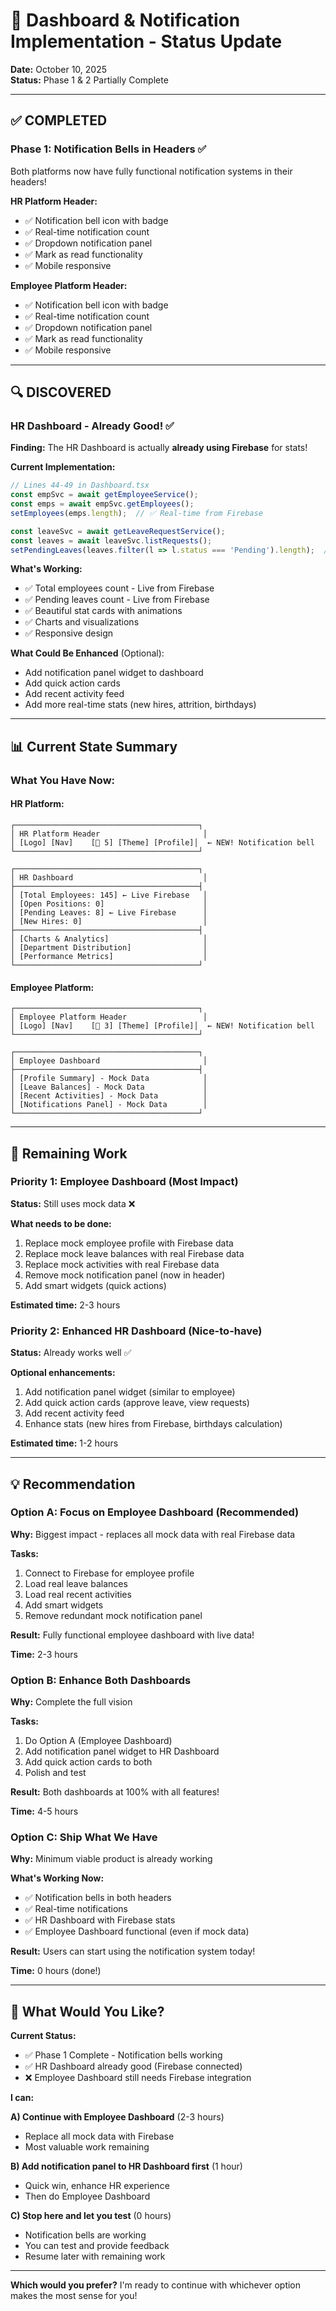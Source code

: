 # 🎉 Dashboard & Notification Implementation - Status Update

**Date:** October 10, 2025  
**Status:** Phase 1 & 2 Partially Complete

---

## ✅ COMPLETED

### Phase 1: Notification Bells in Headers ✅
Both platforms now have fully functional notification systems in their headers!

**HR Platform Header:**
- ✅ Notification bell icon with badge
- ✅ Real-time notification count
- ✅ Dropdown notification panel
- ✅ Mark as read functionality
- ✅ Mobile responsive

**Employee Platform Header:**
- ✅ Notification bell icon with badge
- ✅ Real-time notification count
- ✅ Dropdown notification panel
- ✅ Mark as read functionality
- ✅ Mobile responsive

---

## 🔍 DISCOVERED

### HR Dashboard - Already Good! ✅
**Finding:** The HR Dashboard is actually **already using Firebase** for stats!

**Current Implementation:**
```typescript
// Lines 44-49 in Dashboard.tsx
const empSvc = await getEmployeeService();
const emps = await empSvc.getEmployees();
setEmployees(emps.length);  // ✅ Real-time from Firebase

const leaveSvc = await getLeaveRequestService();
const leaves = await leaveSvc.listRequests();
setPendingLeaves(leaves.filter(l => l.status === 'Pending').length);  // ✅ Real-time from Firebase
```

**What's Working:**
- ✅ Total employees count - Live from Firebase
- ✅ Pending leaves count - Live from Firebase
- ✅ Beautiful stat cards with animations
- ✅ Charts and visualizations
- ✅ Responsive design

**What Could Be Enhanced** (Optional):
- Add notification panel widget to dashboard
- Add quick action cards
- Add recent activity feed
- Add more real-time stats (new hires, attrition, birthdays)

---

## 📊 Current State Summary

### What You Have Now:

#### HR Platform:
```
┌─────────────────────────────────────────┐
│ HR Platform Header                       │
│ [Logo] [Nav]    [🔔 5] [Theme] [Profile]│  ← NEW! Notification bell
└─────────────────────────────────────────┘

┌─────────────────────────────────────────┐
│ HR Dashboard                             │
├─────────────────────────────────────────┤
│ [Total Employees: 145] ← Live Firebase   │
│ [Open Positions: 0]                      │
│ [Pending Leaves: 8] ← Live Firebase      │
│ [New Hires: 0]                           │
├─────────────────────────────────────────┤
│ [Charts & Analytics]                     │
│ [Department Distribution]                │
│ [Performance Metrics]                    │
└─────────────────────────────────────────┘
```

#### Employee Platform:
```
┌─────────────────────────────────────────┐
│ Employee Platform Header                 │
│ [Logo] [Nav]    [🔔 3] [Theme] [Profile]│  ← NEW! Notification bell
└─────────────────────────────────────────┘

┌─────────────────────────────────────────┐
│ Employee Dashboard                       │
├─────────────────────────────────────────┤
│ [Profile Summary] - Mock Data            │
│ [Leave Balances] - Mock Data             │
│ [Recent Activities] - Mock Data          │
│ [Notifications Panel] - Mock Data        │
└─────────────────────────────────────────┘
```

---

## 🎯 Remaining Work

### Priority 1: Employee Dashboard (Most Impact)
**Status:** Still uses mock data ❌

**What needs to be done:**
1. Replace mock employee profile with Firebase data
2. Replace mock leave balances with real Firebase data
3. Replace mock activities with real Firebase data
4. Remove mock notification panel (now in header)
5. Add smart widgets (quick actions)

**Estimated time:** 2-3 hours

### Priority 2: Enhanced HR Dashboard (Nice-to-have)
**Status:** Already works well ✅

**Optional enhancements:**
1. Add notification panel widget (similar to employee)
2. Add quick action cards (approve leave, view requests)
3. Add recent activity feed
4. Enhance stats (new hires from Firebase, birthdays calculation)

**Estimated time:** 1-2 hours

---

## 💡 Recommendation

### Option A: Focus on Employee Dashboard (Recommended)
**Why:** Biggest impact - replaces all mock data with real Firebase data

**Tasks:**
1. Connect to Firebase for employee profile
2. Load real leave balances
3. Load real recent activities
4. Add smart widgets
5. Remove redundant mock notification panel

**Result:** Fully functional employee dashboard with live data!

**Time:** 2-3 hours

### Option B: Enhance Both Dashboards
**Why:** Complete the full vision

**Tasks:**
1. Do Option A (Employee Dashboard)
2. Add notification panel widget to HR Dashboard
3. Add quick action cards to both
4. Polish and test

**Result:** Both dashboards at 100% with all features!

**Time:** 4-5 hours

### Option C: Ship What We Have
**Why:** Minimum viable product is already working

**What's Working Now:**
- ✅ Notification bells in both headers
- ✅ Real-time notifications
- ✅ HR Dashboard with Firebase stats
- ✅ Employee Dashboard functional (even if mock data)

**Result:** Users can start using the notification system today!

**Time:** 0 hours (done!)

---

## 🚀 What Would You Like?

**Current Status:**
- ✅ Phase 1 Complete - Notification bells working
- ✅ HR Dashboard already good (Firebase connected)
- ❌ Employee Dashboard still needs Firebase integration

**I can:**

**A) Continue with Employee Dashboard** (2-3 hours)
- Replace all mock data with Firebase
- Most valuable work remaining

**B) Add notification panel to HR Dashboard first** (1 hour)
- Quick win, enhance HR experience
- Then do Employee Dashboard

**C) Stop here and let you test** (0 hours)
- Notification bells are working
- You can test and provide feedback
- Resume later with remaining work

---

**Which would you prefer?** I'm ready to continue with whichever option makes the most sense for you!










